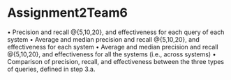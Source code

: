 # Assignment2Team6
• Precision and recall @{5,10,20}, and effectiveness for each query of each system • Average and median precision and recall @{5,10,20}, and effectiveness for each system • Average and median precision and recall @{5,10,20}, and effectiveness for all the systems (i.e., across systems) • Comparison of precision, recall, and effectiveness between the three types of queries, defined in step 3.a.
